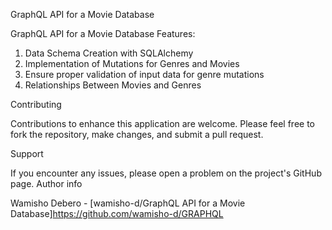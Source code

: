 GraphQL API for a Movie Database

GraphQL API for a Movie Database Features:
  1. Data Schema Creation with SQLAlchemy
  2. Implementation of Mutations for Genres and Movies
  3. Ensure proper validation of input data for genre mutations
  4. Relationships Between Movies and Genres

Contributing

Contributions to enhance this application are welcome. Please feel free to fork the repository, make changes, and submit a pull request.

Support

If you encounter any issues, please open a problem on the project's GitHub page. Author info

Wamisho Debero - [wamisho-d/GraphQL API for a Movie Database]https://github.com/wamisho-d/GRAPHQL
